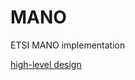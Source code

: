 # MANO
ETSI MANO implementation

[high-level design](https://www.draw.io/?lightbox=1&highlight=0000ff&edit=_blank&layers=1&nav=1#R3Vhdl5owEP01PrbHEEV8dF1323N2u9vasx%2BPWRghbSCcGBX31zfosICI67ZaOT6RuZME5s7MJdCiwzC5ViwObqUHomW1vaRFL1uWRajVN5cUWa4Rp42Ar7iHk3JgzF8BwTaiM%2B7BtDRRSyk0j8ugK6MIXF3CmFJyUZ42kaJ815j5UAHGLhNV9JF7OsAorF6OfwHuB9mdiY3xhSybjJFMA%2BbJRQGioxYdKin1ehQmQxApeRkv63VXNd63B1MQ6X0WhA%2FRnZL98Dtt378GNw%2Fc5v4n0llvM2dihhHj0%2BplRoGSs8iDdJd2i14sAq5hHDM39S5M0g0W6FAYi5jhhAsxlEKq1VrqMXAmrsGnWsnfUPDYrgMvE%2BORZi%2Bu0%2FKg6f7VsDDSOSgNSQHCMK9BhqDV0kxBL0XGl2VzkeePdhALCrlzEGNYMv7bxjmrZoDEfoBk5%2Fw53kYy2UYysY%2FFcv8MWW4gzcSu0AqekUw0pdKB9GXExChHL8rE53NupIyR7l%2Bg9RL1n820LCcDEq6f0uWfu2g9FzyXCe68MpaZEZl4C4tS87noy5etrGxdbd6mcqZc2MENVpxmyge9Yx6KbsrbzipQIJjm8%2FKr6OAZtSqNczv4dpe%2BUwVPKfinLjpAE3TKPdDZ0gLWlhY4WgfQKl%2FjQXPoahxf1SMG1tfg%2FuvJ2dog6%2FRsEVLh5D%2FqKymoa6617%2BlrSV1zsT24vnb31Ndeo%2FS1u7P%2BbWEiuXhRZuSnIx7GAsKm9QW1Tt0XvRrV%2FTEa%2F2yIljRQTNo1rGEFPl41jrTTVxqpPxDJSDMegdrBGnmftY3vhI9%2FaDDlopJbzpHOWHsmwTpaEmpPWWebgwYmofrqGuIh94zzQDbyQPZVpL%2FIgzHzP4ArX%2BE%2FKh39AQ%3D%3D)
